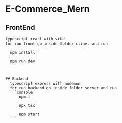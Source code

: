 # E-Commerce_Mern


## FrontEnd 
    typescript react with vite 
    for run front go inside folder clinet and run 
  ```console
    npm install

    npm run dev
    ```


## Backend
    typescript express with nodemon
    for run backend go inside folder server and run 
    ```console
        npm i
        
        npx tsc
        
        npm start
    ```
